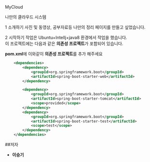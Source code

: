 MyCloud

나만의 클라우드 시스템


1 소개하기
사진 및 동영상, 공부자료등 나만의 정리 페이지를 만들고 싶었습니다.   

2 시작하기
작업은 Ubuntu+Intellj+java8 환경에서 작업을 했습니다.<br />
이 프로젝트에는 다음과 같은 **의존성 프로젝트**가 포함되어 있습니다.<br />

**pom.xml**에 이와같이 **의존성 프로젝트**를 추가 해주세요<br />

```xml
	<dependencies>
		<dependency>
			<groupId>org.springframework.boot</groupId>
			<artifactId>spring-boot-starter-web</artifactId>
		</dependency>

		<dependency>
			<groupId>org.springframework.boot</groupId>
			<artifactId>spring-boot-starter-tomcat</artifactId>
			<scope>provided</scope>
		</dependency>
		<dependency>
			<groupId>org.springframework.boot</groupId>
			<artifactId>spring-boot-starter-test</artifactId>
			<scope>test</scope>
		</dependency>
	</dependencies>
```

##저자
 * **이승기**
 
